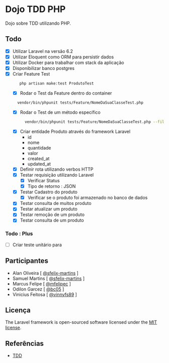 # Dojo TDD PHP

Dojo sobre TDD utilizando PHP.

## Todo

- [x] Utilizar Laravel na versão 6.2
- [x] Utilizar Eloquent como ORM para persistir dados
- [x] Utilizar Docker para trabalhar com stack da aplicação
- [x] Disponibilizar banco postgres
- [x] Criar Feature Test
    ```sh
       php artisan make:test ProdutoTest
    ```
  - [x] Rodar o Test da Feature dentro do container 
  ```sh
    vendor/bin/phpunit tests/Feature/NomeDaSuaClasseTest.php
  ```
  - [x] Rodar o Test de um método específico
    ```sh
      vendor/bin/phpunit tests/Feature/NomeDaSuaClasseTest.php --filter=testNomeDoSeuMetodo
    ```
  - [x] Criar entidade Produto através do framework Laravel
    - id
    - nome
    - quantidade
    - valor
    - created_at
    - updated_at
  - [x] Definir rota utilizando verbos HTTP
  - [x] Testar requisição utilizando Laravel
    - [x] Verificar Status
    - [x] Tipo de retorno : JSON
  - [x] Testar Cadastro do produto
    - [x] Verificar se o produto foi armazenado no banco de dados
  - [x] Testar consulta de muitos produto
  - [x] Testar atualizar um produto
  - [x] Testar remoção de um produto
  - [x] Testar consulta de um produto

### Todo : Plus

- [ ] Criar teste unitário para

## Participantes

- Alan Oliveira [ [@sfelix-martins](https://github.com/sfelix-martins) ]
- Samuel Martins [ [@sfelix-martins](https://github.com/sfelix-martins) ]
- Marcus Felipe [ [@mfelipec](https://github.com/mfelipec) ]
- Odilon Garcez [ [@bc05](https://github.com/bc05) ]
- Vinicius Feitosa [ [@vinnyfs89](https://github.com/vinnyfs89) ]

## Licença

The Laravel framework is open-sourced software licensed under the [MIT license](https://opensource.org/licenses/MIT).

## Referências

- [TDD](https://www.devmedia.com.br/test-driven-development-tdd-simples-e-pratico/18533)
